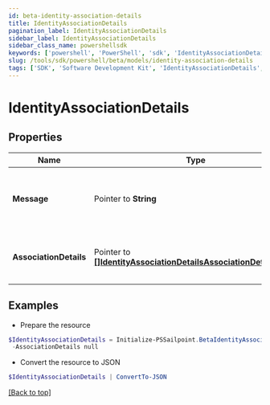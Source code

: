 ```yaml
---
id: beta-identity-association-details
title: IdentityAssociationDetails
pagination_label: IdentityAssociationDetails
sidebar_label: IdentityAssociationDetails
sidebar_class_name: powershellsdk
keywords: ['powershell', 'PowerShell', 'sdk', 'IdentityAssociationDetails', 'BetaIdentityAssociationDetails'] 
slug: /tools/sdk/powershell/beta/models/identity-association-details
tags: ['SDK', 'Software Development Kit', 'IdentityAssociationDetails', 'BetaIdentityAssociationDetails']
---
```



# IdentityAssociationDetails

## Properties

Name | Type | Description | Notes
------------ | ------------- | ------------- | -------------
**Message** |  Pointer to **String** | any additional context information of the http call result | [optional] 
**AssociationDetails** |  Pointer to [**[]IdentityAssociationDetailsAssociationDetailsInner**](identity-association-details-association-details-inner) | list of all the resource associations for the identity | [optional] 

## Examples

- Prepare the resource
```powershell
$IdentityAssociationDetails = Initialize-PSSailpoint.BetaIdentityAssociationDetails  -Message Identity cannot be deleted as it is owner of following resources `
 -AssociationDetails null
```

- Convert the resource to JSON
```powershell
$IdentityAssociationDetails | ConvertTo-JSON
```


[[Back to top]](#) 

